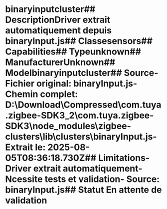 # binaryinputcluster##  DescriptionDriver extrait automatiquement depuis binaryInput.js##  Classesensors##  Capabilities##  Typeunknown##  ManufacturerUnknown##  Modelbinaryinputcluster##  Source- **Fichier original**: binaryInput.js- **Chemin complet**: D:\Download\Compressed\com.tuya.zigbee-SDK3_2\com.tuya.zigbee-SDK3\node_modules\zigbee-clusters\lib\clusters\binaryInput.js- **Extrait le**: 2025-08-05T08:36:18.730Z##  Limitations- Driver extrait automatiquement- Ncessite tests et validation- Source: binaryInput.js##  Statut En attente de validation